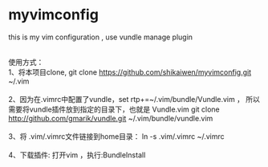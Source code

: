 # myvimconfig
this is my vim configuration , use vundle manage plugin 
<br><br>

使用方式：
<br>
1、将本项目clone, git clone https://github.com/shikaiwen/myvimconfig.git ~/.vim 
<br><br>
2、因为在.vimrc中配置了vundle，set rtp+=~/.vim/bundle/Vundle.vim ， 所以需要将vundle插件放到指定的目录下，也就是 Vundle.vim
git clone http://github.com/gmarik/vundle.git ~/.vim/bundle/vundle.vim
<br><br>
3、将 .vim/.vimrc文件链接到home目录：  ln -s .vim/.vimrc ~/.vimrc
<br><br>
4、下载插件: 打开vim ，执行:BundleInstall
<br><br>
